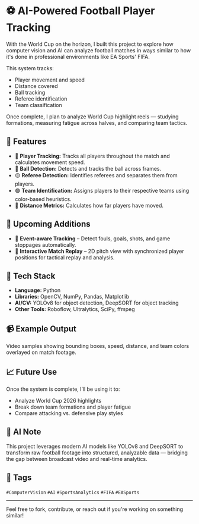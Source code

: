 # ⚽ AI-Powered Football Player Tracking

With the World Cup on the horizon, I built this project to explore how computer vision and AI can analyze football matches in ways similar to how it's done in professional environments like EA Sports' FIFA.

This system tracks:
- Player movement and speed
- Distance covered
- Ball tracking
- Referee identification
- Team classification

Once complete, I plan to analyze World Cup highlight reels — studying formations, measuring fatigue across halves, and comparing team tactics.

## 🔧 Features

- 🔵 **Player Tracking:** Tracks all players throughout the match and calculates movement speed.
- 🔴 **Ball Detection:** Detects and tracks the ball across frames.
- 🟡 **Referee Detection:** Identifies referees and separates them from players.
- 🟢 **Team Identification:** Assigns players to their respective teams using color-based heuristics.
- 📏 **Distance Metrics:** Calculates how far players have moved.

## 🚀 Upcoming Additions

- 🎯 **Event-aware Tracking** – Detect fouls, goals, shots, and game stoppages automatically.
- 🧠 **Interactive Match Replay** – 2D pitch view with synchronized player positions for tactical replay and analysis.

## 🧠 Tech Stack

- **Language:** Python  
- **Libraries:** OpenCV, NumPy, Pandas, Matplotlib  
- **AI/CV:** YOLOv8 for object detection, DeepSORT for object tracking  
- **Other Tools:** Roboflow, Ultralytics, SciPy, ffmpeg

## 📹 Example Output

Video samples showing bounding boxes, speed, distance, and team colors overlayed on match footage.

## 📈 Future Use

Once the system is complete, I’ll be using it to:
- Analyze World Cup 2026 highlights
- Break down team formations and player fatigue
- Compare attacking vs. defensive play styles

## 🤖 AI Note

This project leverages modern AI models like YOLOv8 and DeepSORT to transform raw football footage into structured, analyzable data — bridging the gap between broadcast video and real-time analytics.

## 📌 Tags

`#ComputerVision` `#AI` `#SportsAnalytics` `#FIFA` `#EASports`

---

Feel free to fork, contribute, or reach out if you're working on something similar!


